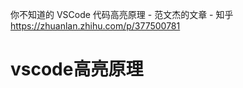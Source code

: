










你不知道的 VSCode 代码高亮原理 - 范文杰的文章 - 知乎
https://zhuanlan.zhihu.com/p/377500781


# vscode高亮原理




























